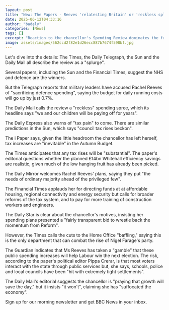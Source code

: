 ```yaml
---
layout: post
title: "New: The Papers - Reeves 'relatesting Britain' or 'reckless splurge'?"
date: 2025-06-12T04:33:16
author: "badely"
categories: [News]
tags: []
excerpt: "Reaction to the chancellor's Spending Review dominates the front pages on Thursday."
image: assets/images/562ccd2f82e1d26ecc887b7674f598bf.jpg
---
```


Let's dive into the details: The Times, the Daily Telegraph, the Sun and the Daily Mail all describe the review as a "splurge". 

Several papers, including the Sun and the Financial Times, suggest the NHS and defence are the winners. 

But the Telegraph reports that military leaders have accused Rachel Reeves of "sacrificing defence spending", saying the budget for daily running costs will go up by just 0.7%.

The Daily Mail calls the review a "reckless" spending spree, which its headline says "we and our children will be paying off for years". 

The Daily Express also warns of "tax pain" to come. There are similar predictions in the Sun, which says "council tax rises beckon". 

The i Paper says, given the little headroom the chancellor has left herself, tax increases are "inevitable" in the Autumn Budget. 

The Times anticipates that any tax rises will be "substantial". The paper's editorial questions whether the planned £14bn Whitehall efficiency savings are realistic, given much of the low hanging fruit has already been picked.

The Daily Mirror welcomes Rachel Reeves' plans, saying they put "the needs of ordinary majority ahead of the privileged few".

The Financial Times applauds her for directing funds at at affordable housing, regional connectivity and energy security but calls for broader reforms of the tax system, and to pay for more training of construction workers and engineers.

The Daily Star is clear about the chancellor's motives, insisting her spending plans presented a "fairly transparent bid to wrestle back the momentum from Reform". 

However, the Times calls the cuts to the Home Office "baffling," saying this is the only department that can combat the rise of Nigel Farage's party.

The Guardian indicates that Ms Reeves has taken a "gamble" that these public spending increases will help Labour win the next election. The risk, according to the paper's political editor Pippa Crerar, is that most voters interact with the state through public services but, she says, schools, police and local councils have been "hit with extremely tight settlements".

The Daily Mail's editorial suggests the chancellor is "praying that growth will save the day," but it insists "it won't", claiming she has "suffocated the economy".

Sign up for our morning newsletter and get BBC News in your inbox.


